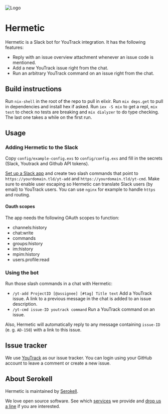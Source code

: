 ![Logo](logo.svg)

# Hermetic

Hermetic is a Slack bot for YouTrack integration. It has the following features:

- Reply with an issue overview attachment whenever an issue code is mentioned.
- Add a new YouTrack issue right from the chat.
- Run an arbitrary YouTrack command on an issue right from the chat.

## Build instructions

Run `nix-shell` in the root of the repo to pull in elixir. Run `mix deps.get` to
pull in dependencies and install hex if asked. Run `iex -S mix` to get a repl,
`mix test` to check no tests are breaking and `mix dialyzer` to do type
checking. The last one takes a while on the first run.

## Usage

### Adding Hermetic to the Slack

Copy `config/example-config.exs` to `config/config.exs` and fill in the secrets
(Slack, Youtrack and Github API tokens).

[Set up a Slack app](https://api.slack.com/slack-apps) and create two slash
commands that point to `https://yourdomain.tld/yt-add` and
`https://yourdomain.tld/yt-cmd`. Make sure to enable user escaping so Hermetic
can translate Slack users (by email) to YouTrack users. You can use `nginx` for
example to handle `https` and routing.

#### Oauth scopes

The app needs the following OAuth scopes to function:

* channels:history
* chat:write
* commands
* groups:history
* im:history
* mpim:history
* users.profile:read

### Using the bot

Run those slash commands in a chat with Hermetic:

- `/yt-add ProjectID [@assignee] [#tag] Title text` Add a YouTrack issue. A link to a previous message in the chat is added to an issue description.
- `/yt-cmd issue-ID youtrack command` Run a YouTrack command on an issue.

Also, Hermetic will automatically reply to any message containing `issue-ID` (e.
g. `AD-150`) with a link to this issue.

## Issue tracker

We use [YouTrack](https://issues.serokell.io/issues/INT) as our issue tracker.
You can login using your GitHub account to leave a comment or create a new issue.

## About Serokell

Hermetic is maintained by [Serokell](https://serokell.io/).

We love open source software.
See which [services](https://serokell.io/#services) we provide and [drop us a line](mailto:hi@serokell.io) if you are interested.
